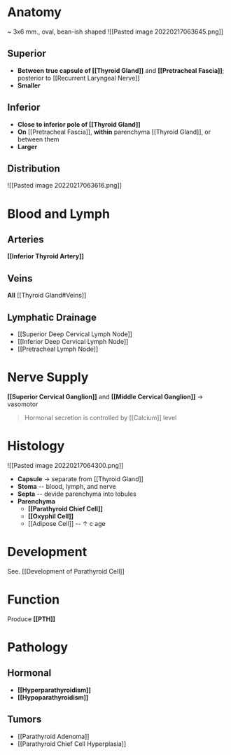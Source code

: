 # Anatomy
~ 3x6 mm., oval, bean-ish shaped
![[Pasted image 20220217063645.png]]

## Superior
- **Between** **true capsule of [[Thyroid Gland]]** and **[[Pretracheal Fascia]]**; posterior to [[Recurrent Laryngeal Nerve]]
- **Smaller**

## Inferior
- **Close to inferior pole of [[Thyroid Gland]]**
- **On** [[Pretracheal Fascia]], **within** parenchyma [[Thyroid Gland]], or between them
- **Larger**

## Distribution

![[Pasted image 20220217063616.png]]

# Blood and Lymph
## Arteries
**[[Inferior Thyroid Artery]]**

## Veins
**All** [[Thyroid Gland#Veins]]

## Lymphatic Drainage
- [[Superior Deep Cervical Lymph Node]]
- [[Inferior Deep Cervical Lymph Node]]
- [[Pretracheal Lymph Node]]

# Nerve Supply
**[[Superior Cervical Ganglion]]** and **[[Middle Cervical Ganglion]]** → vasomotor
> Hormonal secretion is controlled by [[Calcium]] level

# Histology

![[Pasted image 20220217064300.png]]

- **Capsule** → separate from [[Thyroid Gland]]
- **Stoma** -- blood, lymph, and nerve
- **Septa** -- devide parenchyma into lobules
- **Parenchyma**
	- **[[Parathyroid Chief Cell]]**
	- **[[Oxyphil Cell]]**
	- [[Adipose Cell]] -- ↑ c age

# Development
See. [[Development of Parathyroid Cell]]

# Function
Produce **[[PTH]]**

# Pathology
## Hormonal
- **[[Hyperparathyroidism]]**
- **[[Hypoparathyroidism]]**
## Tumors
- [[Parathyroid Adenoma]]
- [[Parathyroid Chief Cell Hyperplasia]]